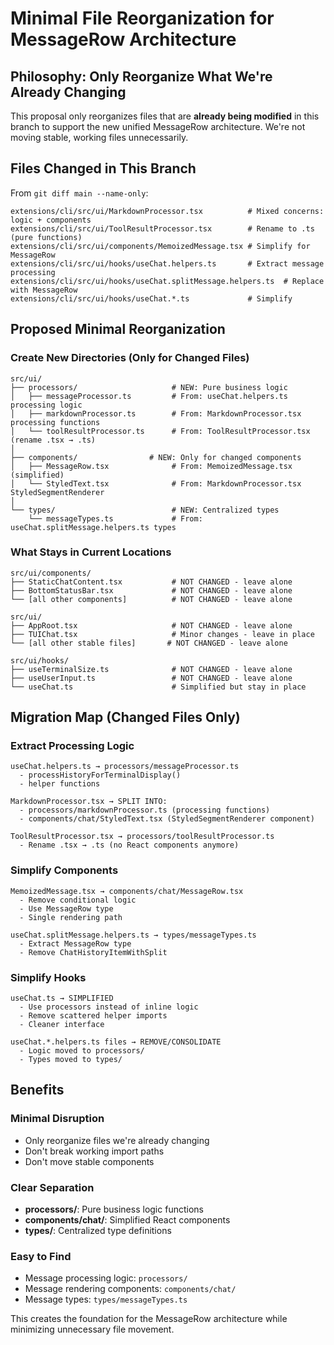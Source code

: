 # Minimal File Reorganization for MessageRow Architecture

## Philosophy: Only Reorganize What We're Already Changing

This proposal only reorganizes files that are **already being modified** in this branch to support the new unified MessageRow architecture. We're not moving stable, working files unnecessarily.

## Files Changed in This Branch

From `git diff main --name-only`:
```
extensions/cli/src/ui/MarkdownProcessor.tsx          # Mixed concerns: logic + components
extensions/cli/src/ui/ToolResultProcessor.tsx        # Rename to .ts (pure functions)
extensions/cli/src/ui/components/MemoizedMessage.tsx # Simplify for MessageRow
extensions/cli/src/ui/hooks/useChat.helpers.ts       # Extract message processing
extensions/cli/src/ui/hooks/useChat.splitMessage.helpers.ts  # Replace with MessageRow
extensions/cli/src/ui/hooks/useChat.*.ts             # Simplify
```

## Proposed Minimal Reorganization

### Create New Directories (Only for Changed Files)
```
src/ui/
├── processors/                     # NEW: Pure business logic
│   ├── messageProcessor.ts         # From: useChat.helpers.ts processing logic
│   ├── markdownProcessor.ts        # From: MarkdownProcessor.tsx processing functions
│   └── toolResultProcessor.ts      # From: ToolResultProcessor.tsx (rename .tsx → .ts)
│
├── components/                # NEW: Only for changed components
│   ├── MessageRow.tsx              # From: MemoizedMessage.tsx (simplified)
│   └── StyledText.tsx              # From: MarkdownProcessor.tsx StyledSegmentRenderer
│
└── types/                          # NEW: Centralized types
    └── messageTypes.ts             # From: useChat.splitMessage.helpers.ts types
```

### What Stays in Current Locations
```
src/ui/components/
├── StaticChatContent.tsx           # NOT CHANGED - leave alone
├── BottomStatusBar.tsx             # NOT CHANGED - leave alone
└── [all other components]          # NOT CHANGED - leave alone

src/ui/
├── AppRoot.tsx                     # NOT CHANGED - leave alone
├── TUIChat.tsx                     # Minor changes - leave in place
└── [all other stable files]       # NOT CHANGED - leave alone

src/ui/hooks/
├── useTerminalSize.ts              # NOT CHANGED - leave alone
├── useUserInput.ts                 # NOT CHANGED - leave alone
└── useChat.ts                      # Simplified but stay in place
```

## Migration Map (Changed Files Only)

### Extract Processing Logic
```
useChat.helpers.ts → processors/messageProcessor.ts
  - processHistoryForTerminalDisplay()
  - helper functions

MarkdownProcessor.tsx → SPLIT INTO:
  - processors/markdownProcessor.ts (processing functions)
  - components/chat/StyledText.tsx (StyledSegmentRenderer component)

ToolResultProcessor.tsx → processors/toolResultProcessor.ts
  - Rename .tsx → .ts (no React components anymore)
```

### Simplify Components
```
MemoizedMessage.tsx → components/chat/MessageRow.tsx
  - Remove conditional logic
  - Use MessageRow type
  - Single rendering path

useChat.splitMessage.helpers.ts → types/messageTypes.ts
  - Extract MessageRow type
  - Remove ChatHistoryItemWithSplit
```

### Simplify Hooks
```
useChat.ts → SIMPLIFIED
  - Use processors instead of inline logic
  - Remove scattered helper imports
  - Cleaner interface

useChat.*.helpers.ts files → REMOVE/CONSOLIDATE
  - Logic moved to processors/
  - Types moved to types/
```

## Benefits

### Minimal Disruption
- Only reorganize files we're already changing
- Don't break working import paths
- Don't move stable components

### Clear Separation
- **processors/**: Pure business logic functions
- **components/chat/**: Simplified React components
- **types/**: Centralized type definitions

### Easy to Find
- Message processing logic: `processors/`
- Message rendering components: `components/chat/`
- Message types: `types/messageTypes.ts`

This creates the foundation for the MessageRow architecture while minimizing unnecessary file movement.